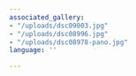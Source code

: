 ```yaml
---
associated_gallery:
- "/uploads/dsc09003.jpg"
- "/uploads/dsc08996.jpg"
- "/uploads/dsc08978-pano.jpg"
language: ''

---
```

